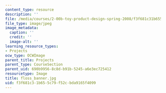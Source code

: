 ```yaml
---
content_type: resource
description: ''
file: /media/courses/2-00b-toy-product-design-spring-2008/f3f681c31b655c79f52cbda9165f4099_floss_banner.jpg
file_type: image/jpeg
image_metadata:
  caption: ''
  credit: ''
  image-alt: ''
learning_resource_types:
- Projects
ocw_type: OCWImage
parent_title: Projects
parent_type: CourseSection
parent_uid: 690b9956-8c8d-b91b-5245-a6e3ec725412
resourcetype: Image
title: floss_banner.jpg
uid: f3f681c3-1b65-5c79-f52c-bda9165f4099
---
```

